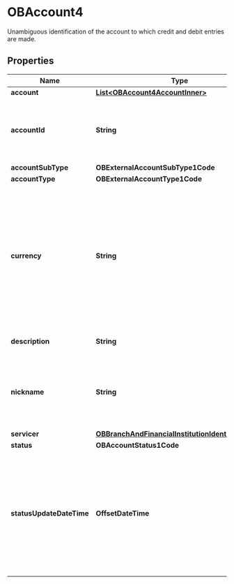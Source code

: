 

# OBAccount4

Unambiguous identification of the account to which credit and debit entries are made.

## Properties

| Name | Type | Description | Notes |
|------------ | ------------- | ------------- | -------------|
|**account** | [**List&lt;OBAccount4AccountInner&gt;**](OBAccount4AccountInner.md) |  |  [optional] |
|**accountId** | **String** | A unique and immutable identifier used to identify the account resource. This identifier has no meaning to the account owner. |  |
|**accountSubType** | **OBExternalAccountSubType1Code** |  |  |
|**accountType** | **OBExternalAccountType1Code** |  |  |
|**currency** | **String** | Identification of the currency in which the account is held.  Usage: Currency should only be used in case one and the same account number covers several currencies and the initiating party needs to identify which currency needs to be used for settlement on the account. |  |
|**description** | **String** | Specifies the description of the account type. |  [optional] |
|**nickname** | **String** | The nickname of the account, assigned by the account owner in order to provide an additional means of identification of the account. |  [optional] |
|**servicer** | [**OBBranchAndFinancialInstitutionIdentification50**](OBBranchAndFinancialInstitutionIdentification50.md) |  |  [optional] |
|**status** | **OBAccountStatus1Code** |  |  [optional] |
|**statusUpdateDateTime** | **OffsetDateTime** | Date and time at which the resource status was updated.All dates in the JSON payloads are represented in ISO 8601 date-time format.  All date-time fields in responses must include the timezone. An example is below: 2017-04-05T10:43:07+00:00 |  [optional] |



